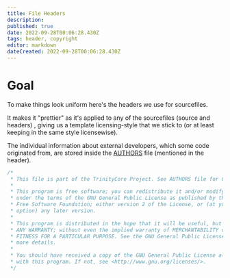 ```yaml
---
title: File Headers
description: 
published: true
date: 2022-09-28T00:06:28.430Z
tags: header, copyright
editor: markdown
dateCreated: 2022-09-28T00:06:28.430Z
---
```


# Goal
To make things look uniform here's the headers we use for sourcefiles.

It makes it "prettier" as it's applied to any of the sourcefiles (source and headers) , giving us a template licensing-style that we stick to (or at least keeping in the same style licensewise).

The individual information about external developers, which some code originated from, are stored inside the [AUTHORS](https://github.com/TrinityCore/TrinityCore/blob/master/AUTHORS) file (mentioned in the header).

```c
/*
 * This file is part of the TrinityCore Project. See AUTHORS file for Copyright information
 *
 * This program is free software; you can redistribute it and/or modify it
 * under the terms of the GNU General Public License as published by the
 * Free Software Foundation; either version 2 of the License, or (at your
 * option) any later version.
 *
 * This program is distributed in the hope that it will be useful, but WITHOUT
 * ANY WARRANTY; without even the implied warranty of MERCHANTABILITY or
 * FITNESS FOR A PARTICULAR PURPOSE. See the GNU General Public License for
 * more details.
 *
 * You should have received a copy of the GNU General Public License along
 * with this program. If not, see <http://www.gnu.org/licenses/>.
 */
 ```
 